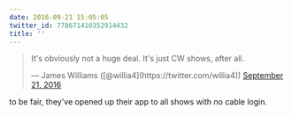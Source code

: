 ```yaml
---
date: 2016-09-21 15:05:05
twitter_id: 778671410352914432
title: ''
---
```


<blockquote class="twitter-tweet"><p lang="en" dir="ltr">It&#39;s obviously not a huge deal. It&#39;s just CW shows, after all.</p>&mdash; James Williams ([@willia4](https://twitter.com/willia4)) <a href="https://twitter.com/willia4/status/778660763875639297?ref_src=twsrc%5Etfw">September 21, 2016</a></blockquote>
<script async src="https://platform.twitter.com/widgets.js" charset="utf-8"></script>

to be fair, they've opened up their app to all shows with no cable login.
